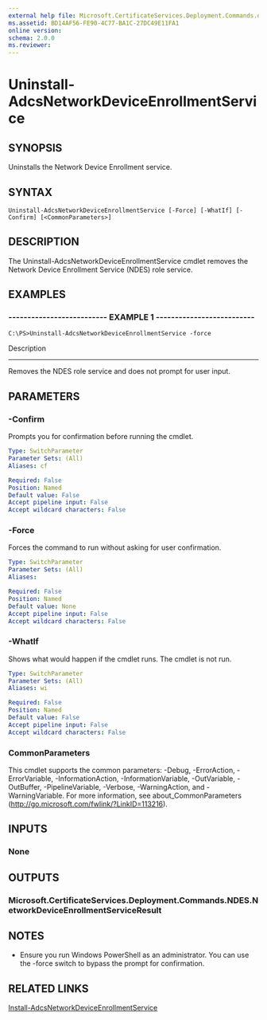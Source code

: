 ```yaml
---
external help file: Microsoft.CertificateServices.Deployment.Commands.dll-Help.xml
ms.assetid: BD14AF56-FE90-4C77-BA1C-27DC49E11FA1
online version: 
schema: 2.0.0
ms.reviewer:
---
```


# Uninstall-AdcsNetworkDeviceEnrollmentService

## SYNOPSIS
Uninstalls the Network Device Enrollment service.

## SYNTAX

```
Uninstall-AdcsNetworkDeviceEnrollmentService [-Force] [-WhatIf] [-Confirm] [<CommonParameters>]
```

## DESCRIPTION
The Uninstall-AdcsNetworkDeviceEnrollmentService cmdlet removes the Network Device Enrollment Service (NDES) role service.

## EXAMPLES

### -------------------------- EXAMPLE 1 --------------------------
```
C:\PS>Uninstall-AdcsNetworkDeviceEnrollmentService -force
```

Description

-----------

Removes the NDES role service and does not prompt for user input.

## PARAMETERS

### -Confirm
Prompts you for confirmation before running the cmdlet.

```yaml
Type: SwitchParameter
Parameter Sets: (All)
Aliases: cf

Required: False
Position: Named
Default value: False
Accept pipeline input: False
Accept wildcard characters: False
```

### -Force
Forces the command to run without asking for user confirmation.

```yaml
Type: SwitchParameter
Parameter Sets: (All)
Aliases: 

Required: False
Position: Named
Default value: None
Accept pipeline input: False
Accept wildcard characters: False
```

### -WhatIf
Shows what would happen if the cmdlet runs.
The cmdlet is not run.

```yaml
Type: SwitchParameter
Parameter Sets: (All)
Aliases: wi

Required: False
Position: Named
Default value: False
Accept pipeline input: False
Accept wildcard characters: False
```

### CommonParameters
This cmdlet supports the common parameters: -Debug, -ErrorAction, -ErrorVariable, -InformationAction, -InformationVariable, -OutVariable, -OutBuffer, -PipelineVariable, -Verbose, -WarningAction, and -WarningVariable. For more information, see about_CommonParameters (http://go.microsoft.com/fwlink/?LinkID=113216).

## INPUTS

### None

## OUTPUTS

### Microsoft.CertificateServices.Deployment.Commands.NDES.NetworkDeviceEnrollmentServiceResult

## NOTES
* Ensure you run Windows PowerShell as an administrator. You can use the -force switch to bypass the prompt for confirmation.

  

## RELATED LINKS

[Install-AdcsNetworkDeviceEnrollmentService](./Install-AdcsNetworkDeviceEnrollmentService.md)

